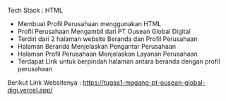 Tech Stack : HTML
- Membuat Profil Perusahaan menggunakan HTML
- Profil Perusahaan Mengambil dari PT Ousean Global Digital 
- Terdiri dari 2 halaman website Beranda dan Profil Perusahaan
- Halaman Beranda Menjelaskan Pengantar Perusahaan
- Halaman Profil Perusahaan Menjelaskan Layanan Perusahaan
- Terdapat Link untuk berpindah halaman antara beranda dengan profil perusahaan

Berikut Link Websitenya : https://tugas1-magang-pt-ousean-global-digi.vercel.app/ 
